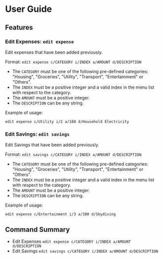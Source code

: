# User Guide

## Features

### Edit Expenses: `edit expense`
Edit expenses that have been added previously.

Format: `edit expense c/CATEGORY i/INDEX a/AMOUNT d/DESCRIPTION`

* The `CATEGORY` must be one of the following pre-defined categories: "Housing",
  "Groceries", "Utility", "Transport", "Entertainment" or "Others".
* The `INDEX` must be a positive integer and a valid index in the menu list with respect to the category.
* The `AMOUNT` must be a positive integer.
* The `DESCRIPTION` can be any string.

Example of usage:

`edit expense c/Utility i/2 a/180 d/Household Electricity`

### Edit Savings: `edit savings`
Edit Savings that have been added previously.

Format: `edit savings c/CATEGORY i/INDEX a/AMOUNT d/DESCRIPTION`

* The `CATEGORY` must be one of the following pre-defined categories: "Housing",
  "Groceries", "Utility", "Transport", "Entertainment" or "Others".
* The `INDEX` must be a positive integer and a valid index in the menu list with respect to the category.
* The `AMOUNT` must be a positive integer.
* The `DESCRIPTION` can be any string.

Example of usage:

`edit expense c/Entertainment i/3 a/300 d/Skydiving`

## Command Summary

* Edit Expenses `edit expense c/CATEGORY i/INDEX a/AMOUNT d/DESCRIPTION`
* Edit Savings `edit savings c/CATEGORY i/INDEX a/AMOUNT d/DESCRIPTION`